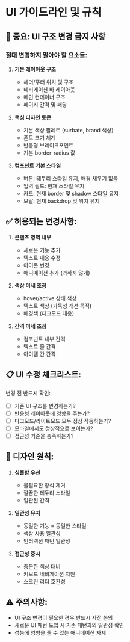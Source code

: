 # UI 가이드라인 및 규칙

## 🚨 중요: UI 구조 변경 금지 사항

### 절대 변경하지 말아야 할 요소들:

1. **기본 레이아웃 구조**
   - 헤더/푸터 위치 및 구조
   - 네비게이션 바 레이아웃
   - 메인 컨테이너 구조
   - 페이지 간격 및 패딩

2. **핵심 디자인 토큰**
   - 기본 색상 팔레트 (surbate, brand 색상)
   - 폰트 크기 체계
   - 반응형 브레이크포인트
   - 기본 border-radius 값

3. **컴포넌트 기본 스타일**
   - 버튼: 테두리 스타일 유지, 배경 채우기 없음
   - 입력 필드: 현재 스타일 유지
   - 카드: 현재 border 및 shadow 스타일 유지
   - 모달: 현재 backdrop 및 위치 유지

## ✅ 허용되는 변경사항:

1. **콘텐츠 영역 내부**
   - 새로운 기능 추가
   - 텍스트 내용 수정
   - 아이콘 변경
   - 애니메이션 추가 (과하지 않게)

2. **색상 미세 조정**
   - hover/active 상태 색상
   - 텍스트 색상 (가독성 개선 목적)
   - 배경색 (다크모드 대응)

3. **간격 미세 조정**
   - 컴포넌트 내부 간격
   - 텍스트 줄 간격
   - 아이템 간 간격

## 📋 UI 수정 체크리스트:

변경 전 반드시 확인:
- [ ] 기존 UI 구조를 변경하는가?
- [ ] 반응형 레이아웃에 영향을 주는가?
- [ ] 다크모드/라이트모드 모두 정상 작동하는가?
- [ ] 모바일에서도 정상적으로 보이는가?
- [ ] 접근성 기준을 충족하는가?

## 🎨 디자인 원칙:

1. **심플함 우선**
   - 불필요한 장식 제거
   - 깔끔한 테두리 스타일
   - 일관된 간격

2. **일관성 유지**
   - 동일한 기능 = 동일한 스타일
   - 색상 사용 일관성
   - 인터랙션 패턴 일관성

3. **접근성 중시**
   - 충분한 색상 대비
   - 키보드 네비게이션 지원
   - 스크린 리더 호환성

## ⚠️ 주의사항:

- UI 구조 변경이 필요한 경우 반드시 사전 논의
- 새로운 UI 패턴 도입 시 기존 패턴과의 일관성 확인
- 성능에 영향을 줄 수 있는 애니메이션 자제